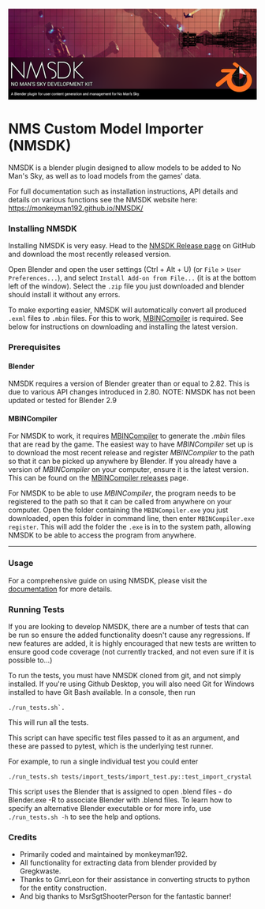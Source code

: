 ![NMSDK](docs/images/nmsdk_splash.png)

# NMS Custom Model Importer (NMSDK)

NMSDK is a blender plugin designed to allow models to be added to No Man's Sky, as well as to load models from the games' data.

For full documentation such as installation instructions, API details and details on various functions see the NMSDK website here: https://monkeyman192.github.io/NMSDK/

### Installing NMSDK

Installing NMSDK is very easy. Head to the [NMSDK Release page](https://github.com/monkeyman192/NMSDK/releases) on GitHub and download the most recently released version.

Open Blender and open the user settings (Ctrl + Alt + U) (or `File` > `User Preferences...`), and select `Install Add-on from File...` (it is at the bottom left of the window).
Select the `.zip` file you just downloaded and blender should install it without any errors.

To make exporting easier, NMSDK will automatically convert all produced `.exml` files to `.mbin` files. For this to work, [MBINCompiler](https://github.com/monkeyman192/MBINCompiler) is required. See below for instructions on downloading and installing the latest version.

### Prerequisites

#### Blender

NMSDK requires a version of Blender greater than or equal to 2.82. This is due to various API changes introduced in 2.80.
NOTE: NMSDK has not been updated or tested for Blender 2.9

#### MBINCompiler

For NMSDK to work, it requires [MBINCompiler](https://github.com/monkeyman192/MBINCompiler)
to generate the *.mbin* files that are read by the game.
The easiest way to have *MBINCompiler* set up is to download the most recent
release and register *MBINCompiler* to the path so that it can be picked up
anywhere by Blender.
If you already have a version of *MBINCompiler* on your computer, ensure it is the latest version. This can be found on the [MBINCompiler releases](https://github.com/monkeyman192/MBINCompiler/releases) page.

For NMSDK to be able to use *MBINCompiler*, the program needs to be registered to the path so that it can be called from anywhere on your computer.
Open the folder containing the `MBINCompiler.exe` you just downloaded, open this folder in command line, then enter `MBINCompiler.exe register`.
This will add the folder the `.exe` is in to the system path, allowing NMSDK to be able to access the program from anywhere.

---

### Usage

For a comprehensive guide on using NMSDK, please visit the [documentation](https://monkeyman192.github.io/NMSDK/) for more details.

### Running Tests

If you are looking to develop NMSDK, there are a number of tests that can be run so ensure the added functionality doesn't cause any regressions.
If new features are added, it is highly encouraged that new tests are written to ensure good code coverage (not currently tracked, and not even sure if it is possible to...)

To run the tests, you must have NMSDK cloned from git, and not simply installed. If you're using Github Desktop, you will also need Git for Windows installed to have Git Bash available. In a console, then run
```
./run_tests.sh`.
```
This will run all the tests.

This script can have specific test files passed to it as an argument, and these are passed to pytest, which is the underlying test runner.

For example, to run a single individual test you could enter
```
./run_tests.sh tests/import_tests/import_test.py::test_import_crystal
```

This script uses the Blender that is assigned to open .blend files - do Blender.exe -R to associate Blender with .blend files. To learn how to specify an alternative Blender executable or for more info, use `./run_tests.sh -h` to see the help and options.

### Credits

 - Primarily coded and maintained by monkeyman192.
 - All functionality for extracting data from blender provided by Gregkwaste.
 - Thanks to GmrLeon for their assistance in converting structs to python for the entity construction.
 - And big thanks to MsrSgtShooterPerson for the fantastic banner!
